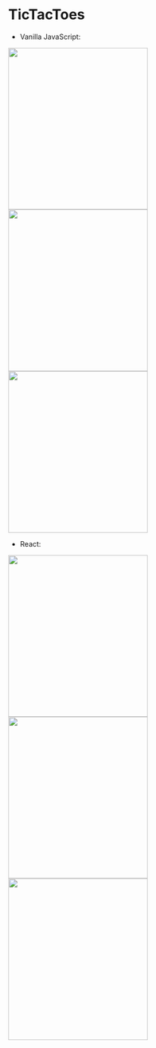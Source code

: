 # TicTacToes

* Vanilla JavaScript: 

<img src="https://i.imgur.com/dGzNB3Z.png" width="280" height="325"> <img src="https://i.imgur.com/j1azgWR.png" width="280" height="325"> <img src="https://i.imgur.com/KhLh2Wl.png" width="280" height="325">

* React: 

<img src="https://i.imgur.com/BA2o01r.png" width="280" height="325"> <img src="https://i.imgur.com/6Dpl8nn.png" width="280" height="325"> <img src="https://i.imgur.com/KV1GNz2.png" width="280" height="325">










